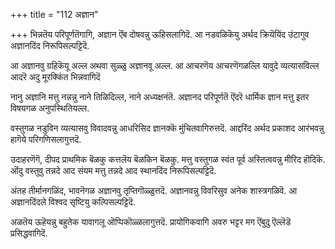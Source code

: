 +++
title = "112 अज्ञान"

+++
भिन्नतॆय परिपूर्णतॆगागि, अज्ञान ऎंब दोषवन्नु ऊहिसलागिदॆ. आ नडवळिकॆयु अर्थद क्रियॆयिंद उंटागुव अज्ञानदिंद निरूपिसल्पट्टिदॆ.

आ अज्ञानवु ग्रहिकॆयू अल्ल अथवा सुळ्ळु अज्ञानवू अल्ल. आ आचरणॆय आचरणॆगळल्लि यावुदे व्यत्यासविल्ल आदरॆ अदु मूरक्किंत भिन्नवागिदॆ

नानु अज्ञानि मत्तु नन्नन्नु नाने तिळिदिल्ल, नाने अध्यक्षनंतॆ. अज्ञानद परिपूर्णतॆ ऎंदरॆ धार्मिक ज्ञान मत्तु इतर विषयगळ अनुपस्थितियल्ल.

वस्तुगळ नडुविन व्यत्यासवु विवादवन्नु आधरिसिद ज्ञानक्कॆ मुंचितवागिरुत्तदॆ. आद्दरिंद अर्थद प्रकाशद आरंभवन्नु हागॆये परिगणिसलागुत्तदॆ.

उदाहरणॆगॆ, दीपद प्राथमिक बॆळकु कत्तलॆय बॆळकिन बॆळकु. मत्तु वस्तुगळ स्वंत पूर्व अस्तित्ववन्नु मीरिद हॊदिकॆ. ऒंदु वस्तुवु तन्नदे आद संयम मत्तु तन्नदे आद स्थानदिंद निरूपिसल्पट्टिदॆ.

अंतह तीर्मानगळिंद, भावनॆगळ अज्ञानवु तृप्तिगॊळ्ळुत्तदॆ. अज्ञानवन्नु विवरिसुव अनेक शास्त्रगळिवॆ. आ अज्ञानदिंदले विश्वद सृष्टियु कल्पिसल्पट्टिदॆ.

अळतॆय ऊहॆयन्नु बहुतेक यावागलू ऒप्पिकॊळ्ळलागुत्तदॆ. प्रायोगिकवागि अवरु भट्टर मग ऎंबुदु ऎल्लॆडॆ प्रसिद्धवागिदॆ.

